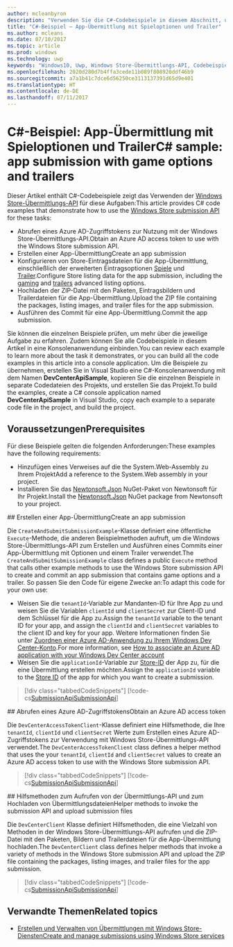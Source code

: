 ```yaml
---
author: mcleanbyron
description: "Verwenden Sie die C#-Codebeispiele in diesem Abschnitt, um mehr über das Einreichen von Spieloptionen und Trailern über die Verwendung der Windows Store-Übermittlungs-API zu erfahren."
title: "C#-Beispiel – App-Übermittlung mit Spieloptionen und Trailer"
ms.author: mcleans
ms.date: 07/10/2017
ms.topic: article
ms.prod: windows
ms.technology: uwp
keywords: "Windows10, Uwp, Windows Store-Übermittlungs-API, Codebeispiele, Spieloptionen, Trailer, erweiterte Angebote, C#"
ms.openlocfilehash: 2020d280d7b4ffa3cede11b089f808920ddf46b9
ms.sourcegitcommit: a7a1b41c7dce6d56250ce3113137391d65d9e401
ms.translationtype: HT
ms.contentlocale: de-DE
ms.lasthandoff: 07/11/2017
---
```

# <a name="c-sample-app-submission-with-game-options-and-trailers"></a><span data-ttu-id="b0b50-104">C\#-Beispiel: App-Übermittlung mit Spieloptionen und Trailer</span><span class="sxs-lookup"><span data-stu-id="b0b50-104">C\# sample: app submission with game options and trailers</span></span>

<span data-ttu-id="b0b50-105">Dieser Artikel enthält C#-Codebeispiele zeigt das Verwenden der [Windows Store-Übermittlungs-API](create-and-manage-submissions-using-windows-store-services.md) für diese Aufgaben:</span><span class="sxs-lookup"><span data-stu-id="b0b50-105">This article provides C# code examples that demonstrate how to use the [Windows Store submission API](create-and-manage-submissions-using-windows-store-services.md) for these tasks:</span></span>

* <span data-ttu-id="b0b50-106">Abrufen eines Azure AD-Zugriffstokens zur Nutzung mit der Windows Store-Übermittlungs-API.</span><span class="sxs-lookup"><span data-stu-id="b0b50-106">Obtain an Azure AD access token to use with the Windows Store submission API.</span></span>
* <span data-ttu-id="b0b50-107">Erstellen einer App-Übermittlung</span><span class="sxs-lookup"><span data-stu-id="b0b50-107">Create an app submission</span></span>
* <span data-ttu-id="b0b50-108">Konfigurieren von Store-Eintragsdateien für die App-Übermittlung, einschließlich der erweiterten Eintragsoptionen [Spiele](manage-app-submissions.md#gaming-options-object) und [Trailer](manage-app-submissions.md#trailer-object).</span><span class="sxs-lookup"><span data-stu-id="b0b50-108">Configure Store listing data for the app submission, including the [gaming](manage-app-submissions.md#gaming-options-object) and [trailers](manage-app-submissions.md#trailer-object) advanced listing options.</span></span>
* <span data-ttu-id="b0b50-109">Hochladen der ZIP-Datei mit den Paketen, Eintragsbildern und Trailerdateien für die App-Übermittlung.</span><span class="sxs-lookup"><span data-stu-id="b0b50-109">Upload the ZIP file containing the packages, listing images, and trailer files for the app submission.</span></span>
* <span data-ttu-id="b0b50-110">Ausführen des Commit für eine App-Übermittlung.</span><span class="sxs-lookup"><span data-stu-id="b0b50-110">Commit the app submission.</span></span>

<span data-ttu-id="b0b50-111">Sie können die einzelnen Beispiele prüfen, um mehr über die jeweilige Aufgabe zu erfahren. Zudem können Sie alle Codebeispiele in diesem Artikel in eine Konsolenanwendung einbinden.</span><span class="sxs-lookup"><span data-stu-id="b0b50-111">You can review each example to learn more about the task it demonstrates, or you can build all the code examples in this article into a console application.</span></span> <span data-ttu-id="b0b50-112">Um die Beispiele zu übernehmen, erstellen Sie in Visual Studio eine C#-Konsolenanwendung mit dem Namen **DevCenterApiSample**, kopieren Sie die einzelnen Beispiele in separate Codedateien des Projekts, und erstellen Sie das Projekt.</span><span class="sxs-lookup"><span data-stu-id="b0b50-112">To build the examples, create a C# console application named **DevCenterApiSample** in Visual Studio, copy each example to a separate code file in the project, and build the project.</span></span>

## <a name="prerequisites"></a><span data-ttu-id="b0b50-113">Voraussetzungen</span><span class="sxs-lookup"><span data-stu-id="b0b50-113">Prerequisites</span></span>

<span data-ttu-id="b0b50-114">Für diese Beispiele gelten die folgenden Anforderungen:</span><span class="sxs-lookup"><span data-stu-id="b0b50-114">These examples have the following requirements:</span></span>

* <span data-ttu-id="b0b50-115">Hinzufügen eines Verweises auf die the System.Web-Assembly zu Ihrem Projekt</span><span class="sxs-lookup"><span data-stu-id="b0b50-115">Add a reference to the System.Web assembly in your project.</span></span>
* <span data-ttu-id="b0b50-116">Installieren Sie das [Newtonsoft.Json](http://www.newtonsoft.com/json) NuGet-Paket von Newtonsoft für Ihr Projekt.</span><span class="sxs-lookup"><span data-stu-id="b0b50-116">Install the [Newtonsoft.Json](http://www.newtonsoft.com/json) NuGet package from Newtonsoft to your project.</span></span>

<span id="create-app-submission" />
## <a name="create-an-app-submission"></a><span data-ttu-id="b0b50-117">Erstellen einer App-Übermittlung</span><span class="sxs-lookup"><span data-stu-id="b0b50-117">Create an app submission</span></span>

<span data-ttu-id="b0b50-118">Die ```CreateAndSubmitSubmissionExample```-Klasse definiert eine öffentliche ```Execute```-Methode, die anderen Beispielmethoden aufruft, um die Windows Store-Übermittlungs-API zum Erstellen und Ausführen eines Commits einer App-Übermittlung mit Optionen und einem Trailer verwendet.</span><span class="sxs-lookup"><span data-stu-id="b0b50-118">The ```CreateAndSubmitSubmissionExample``` class defines a public ```Execute``` method that calls other example methods to use the Windows Store submission API to create and commit an app submission that contains game options and a trailer.</span></span> <span data-ttu-id="b0b50-119">So passen Sie den Code für eigene Zwecke an:</span><span class="sxs-lookup"><span data-stu-id="b0b50-119">To adapt this code for your own use:</span></span>

* <span data-ttu-id="b0b50-120">Weisen Sie die ```tenantId```-Variable zur Mandanten-ID für Ihre App zu und weisen Sie die Variablen ```clientId``` und ```clientSecret``` zur Client-ID und dem Schlüssel für die App zu.</span><span class="sxs-lookup"><span data-stu-id="b0b50-120">Assign the ```tenantId``` variable to the tenant ID for your app, and assign the ```clientId``` and ```clientSecret``` variables to the client ID and key for your app.</span></span> <span data-ttu-id="b0b50-121">Weitere Informationen finden Sie unter [Zuordnen einer Azure AD-Anwendung zu Ihrem Windows Dev Center-Konto](create-and-manage-submissions-using-windows-store-services.md#how-to-associate-an-azure-ad-application-with-your-windows-dev-center-account).</span><span class="sxs-lookup"><span data-stu-id="b0b50-121">For more information, see [How to associate an Azure AD application with your Windows Dev Center account](create-and-manage-submissions-using-windows-store-services.md#how-to-associate-an-azure-ad-application-with-your-windows-dev-center-account)</span></span>
* <span data-ttu-id="b0b50-122">Weisen Sie die ```applicationId```-Variable zur [Store-ID](in-app-purchases-and-trials.md#store_ids) der App zu, für die eine Übermittlung erstellen möchten.</span><span class="sxs-lookup"><span data-stu-id="b0b50-122">Assign the ```applicationId``` variable to the [Store ID](in-app-purchases-and-trials.md#store_ids) of the app for which you want to create a submission.</span></span>

> [!div class="tabbedCodeSnippets"]
[!code-cs[<span data-ttu-id="b0b50-123">SubmissionApi</span><span class="sxs-lookup"><span data-stu-id="b0b50-123">SubmissionApi</span></span>](./code/StoreServicesExamples_SubmissionAdvancedListings/cs/CreateAndSubmitSubmissionExample.cs#CreateAndSubmitSubmissionExample)]

<span id="token" />
## <a name="obtain-an-azure-ad-access-token"></a><span data-ttu-id="b0b50-124">Abrufen eines Azure AD-Zugriffstokens</span><span class="sxs-lookup"><span data-stu-id="b0b50-124">Obtain an Azure AD access token</span></span>

<span data-ttu-id="b0b50-125">Die ```DevCenterAccessTokenClient```-Klasse definiert eine Hilfsmethode, die Ihre ```tenantId```, ```clientId``` und ```clientSecret``` Werte zum Erstellen eines Azure AD-Zugriffstokens zur Verwendung mit Windows Store-Übermittlungs-API verwendet.</span><span class="sxs-lookup"><span data-stu-id="b0b50-125">The ```DevCenterAccessTokenClient``` class defines a helper method that uses the your ```tenantId```, ```clientId``` and ```clientSecret``` values to create an Azure AD access token to use with the Windows Store submission API.</span></span>

> [!div class="tabbedCodeSnippets"]
[!code-cs[<span data-ttu-id="b0b50-126">SubmissionApi</span><span class="sxs-lookup"><span data-stu-id="b0b50-126">SubmissionApi</span></span>](./code/StoreServicesExamples_SubmissionAdvancedListings/cs/DevCenterAccessTokenClient.cs#DevCenterAccessTokenClient)]

<span id="utilities" />
## <a name="helper-methods-to-invoke-the-submission-api-and-upload-submission-files"></a><span data-ttu-id="b0b50-127">Hilfsmethoden zum Aufrufen von der Übermittlungs-API und zum Hochladen von Übermittlungsdateien</span><span class="sxs-lookup"><span data-stu-id="b0b50-127">Helper methods to invoke the submission API and upload submission files</span></span>

<span data-ttu-id="b0b50-128">Die ```DevCenterClient``` Klasse definiert Hilfsmethoden, die eine Vielzahl von Methoden in der Windows Store-Übermittlungs-API aufrufen und die ZIP-Datei mit den Paketen, Bildern und Trailerdateien für die App-Übermittlung hochladen.</span><span class="sxs-lookup"><span data-stu-id="b0b50-128">The ```DevCenterClient``` class defines helper methods that invoke a variety of methods in the Windows Store submission API and upload the ZIP file containing the packages, listing images, and trailer files for the app submission.</span></span>

> [!div class="tabbedCodeSnippets"]
[!code-cs[<span data-ttu-id="b0b50-129">SubmissionApi</span><span class="sxs-lookup"><span data-stu-id="b0b50-129">SubmissionApi</span></span>](./code/StoreServicesExamples_SubmissionAdvancedListings/cs/DevCenterClient.cs#DevCenterClient)]

## <a name="related-topics"></a><span data-ttu-id="b0b50-130">Verwandte Themen</span><span class="sxs-lookup"><span data-stu-id="b0b50-130">Related topics</span></span>

* [<span data-ttu-id="b0b50-131">Erstellen und Verwalten von Übermittlungen mit Windows Store-Diensten</span><span class="sxs-lookup"><span data-stu-id="b0b50-131">Create and manage submissions using Windows Store services</span></span>](create-and-manage-submissions-using-windows-store-services.md)
